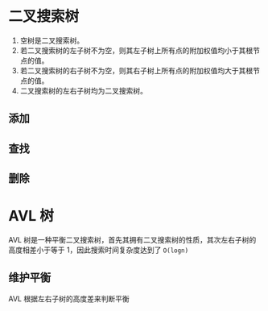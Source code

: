 # 二叉搜索树

1. 空树是二叉搜索树。
2. 若二叉搜索树的左子树不为空，则其左子树上所有点的附加权值均小于其根节点的值。
3. 若二叉搜索树的右子树不为空，则其右子树上所有点的附加权值均大于其根节点的值。
4. 二叉搜索树的左右子树均为二叉搜索树。

## 添加

## 查找

## 删除


# AVL 树

AVL 树是一种平衡二叉搜索树，首先其拥有二叉搜索树的性质，其次左右子树的高度相差小于等于 1，因此搜索时间复杂度达到了 `O(logn)`

## 维护平衡

AVL 根据左右子树的高度差来判断平衡

